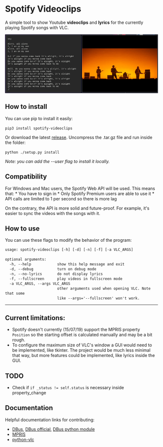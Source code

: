 # Spotify Videoclips

A simple tool to show Youtube **videoclips** and **lyrics** for the currently playing Spotify songs with VLC.

![example](screenshots/screenshot.png)

## How to install

You can use pip to install it easily:

`pip3 install spotify-videoclips`

Or download the latest [release](https://github.com/marioortizmanero/spotify-videoclips/releases). Uncompress the .tar.gz file and run inside the folder:

`python ./setup.py install`

*Note: you can add the --user flag to install it locally.*


## Compatibility

For Windows and Mac users, the Spotify Web API will be used. This means that:
    * You have to sign in
    * Only Spotify Premium users are able to use it
    * API calls are limited to 1 per second so there is more lag

On the contrary, the API is more solid and future-proof. For example, it's easier to sync the videos with the songs with it.


## How to use

You can use these flags to modify the behavior of the program:

```
usage: spotify-videoclips [-h] [-d] [-n] [-f] [-a VLC_ARGS]

optional arguments:
  -h, --help            show this help message and exit
  -d, --debug           turn on debug mode
  -n, --no-lyrics       do not display lyrics
  -f, --fullscreen      play videos in fullscreen mode
  -a VLC_ARGS, --args VLC_ARGS
                        other arguments used when opening VLC. Note that some
                        like --args='--fullscreen' won't work.
```

---

## Current limitations:
* Spotify doesn't currently (15/07/19) support the MPRIS property `Position` so the starting offset is calculated manually and may be a bit rough.
* To configure the maximum size of VLC's window a GUI would need to be implemented, like tkinter. The project would be much less minimal that way, but more features could be implemented, like lyrics inside the GUI.


## TODO

* Check if `if _status != self.status` is necessary inside property_change


## Documentation

Helpful documentation links for contributing:
* [DBus](https://dbus.freedesktop.org/doc/dbus-specification.html), [DBus official](https://dbus.freedesktop.org/doc/dbus-specification.html), [DBus python module](https://dbus.freedesktop.org/doc/dbus-python/tutorial.html)
* [MPRIS](https://specifications.freedesktop.org/mpris-spec/latest/Player_Interface.html#Property:Position)
* [python-vlc](https://www.olivieraubert.net/vlc/python-ctypes/doc/)

